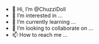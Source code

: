 - 👋 Hi, I’m @ChuzziDoll
- 👀 I’m interested in ...
- 🌱 I’m currently learning ...
- 💞️ I’m looking to collaborate on ...
- 📫 How to reach me ...

<!---
ChuzziDoll/ChuzziDoll is a ✨ special ✨ repository because its `README.md` (this file) appears on your GitHub profile.
You can click the Preview link to take a look at your changes.
--->
